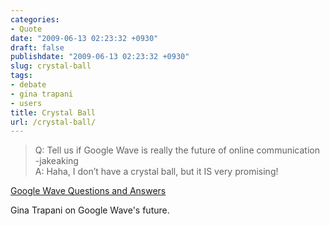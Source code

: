 ```yaml
---
categories:
- Quote
date: "2009-06-13 02:23:32 +0930"
draft: false
publishdate: "2009-06-13 02:23:32 +0930"
slug: crystal-ball
tags:
- debate
- gina trapani
- users
title: Crystal Ball
url: /crystal-ball/
---
```

> Q: Tell us if Google Wave is really the future of online communication
> -jakeaking\
> A: Haha, I don’t have a crystal ball, but it IS very promising!

[Google Wave Questions and
Answers](http://smarterware.org/2021/google-wave-qa)

Gina Trapani on Google Wave's future.